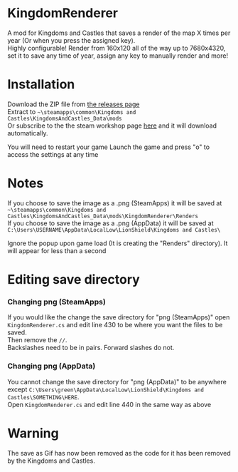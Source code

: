 ﻿# KingdomRenderer
A mod for Kingdoms and Castles that saves a render of the map X times per year (Or when you press the assigned key).  
Highly configurable! Render from 160x120 all of the way up to 7680x4320, set it to save any time of year, assign any key to manually render and more!

# Installation
Download the ZIP file from [the releases page](https://github.com/ArchieV1/KingdomRenderer/releases)  
Extract to `~\steamapps\common\Kingdoms and Castles\KingdomsAndCastles_Data\mods`  
Or subscribe to the the steam workshop page [here](https://steamcommunity.com/sharedfiles/filedetails/?id=2306848108) and it will download automatically.

You will need to restart your game
Launch the game and press "o" to access the settings at any time

# Notes
If you choose to save the image as a .png (SteamApps) it will be saved at  
`~\steamapps\common\Kingdoms and Castles\KingdomsAndCastles_Data\mods\KingdomRenderer\Renders`   
If you choose to save the image as a .png (AppData) it will be saved at 
`C:\Users\USERNAME\AppData\LocalLow\LionShield\Kingdoms and Castles\`
  
Ignore the popup upon game load (It is creating the "Renders" directory). It will appear for less than a second

# Editing save directory
### Changing png (SteamApps)
If you would like the change the save directory for "png (SteamApps)" open `KingdomRenderer.cs` and edit line 430 to be where you want the files to be saved.  
Then remove the `//`.  
Backslashes need to be in pairs. Forward slashes do not.  

### Changing png (AppData)
You cannot change the save directory for "png (AppData)" to be anywhere except `C:\Users\green\AppData\LocalLow\LionShield\Kingdoms and Castles\SOMETHING\HERE`.  
Open `KingdomRenderer.cs` and edit line 440 in the same way as above


# Warning
The save as Gif has now been removed as the code for it has been removed by the Kingdoms and Castles. 